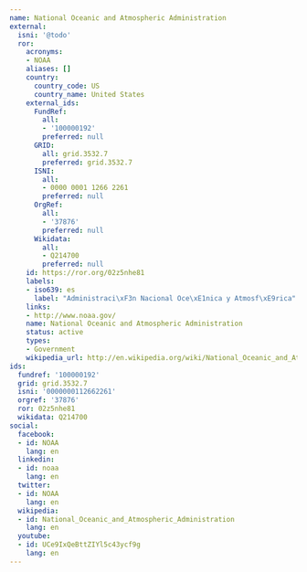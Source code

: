 ```yaml
---
name: National Oceanic and Atmospheric Administration
external:
  isni: '@todo'
  ror:
    acronyms:
    - NOAA
    aliases: []
    country:
      country_code: US
      country_name: United States
    external_ids:
      FundRef:
        all:
        - '100000192'
        preferred: null
      GRID:
        all: grid.3532.7
        preferred: grid.3532.7
      ISNI:
        all:
        - 0000 0001 1266 2261
        preferred: null
      OrgRef:
        all:
        - '37876'
        preferred: null
      Wikidata:
        all:
        - Q214700
        preferred: null
    id: https://ror.org/02z5nhe81
    labels:
    - iso639: es
      label: "Administraci\xF3n Nacional Oce\xE1nica y Atmosf\xE9rica"
    links:
    - http://www.noaa.gov/
    name: National Oceanic and Atmospheric Administration
    status: active
    types:
    - Government
    wikipedia_url: http://en.wikipedia.org/wiki/National_Oceanic_and_Atmospheric_Administration
ids:
  fundref: '100000192'
  grid: grid.3532.7
  isni: '0000000112662261'
  orgref: '37876'
  ror: 02z5nhe81
  wikidata: Q214700
social:
  facebook:
  - id: NOAA
    lang: en
  linkedin:
  - id: noaa
    lang: en
  twitter:
  - id: NOAA
    lang: en
  wikipedia:
  - id: National_Oceanic_and_Atmospheric_Administration
    lang: en
  youtube:
  - id: UCe9IxQeBttZIYl5c43ycf9g
    lang: en
---
```

